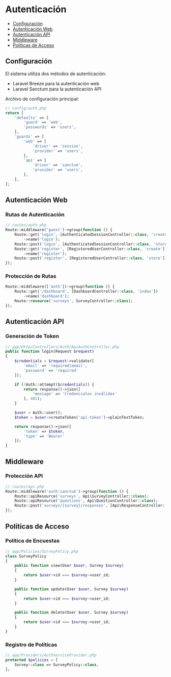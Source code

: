 # Autenticación

- [Configuración](#configuration)
- [Autenticación Web](#web-auth)
- [Autenticación API](#api-auth)
- [Middleware](#middleware)
- [Políticas de Acceso](#policies)

<a name="configuration"></a>
## Configuración

El sistema utiliza dos métodos de autenticación:
- Laravel Breeze para la autenticación web
- Laravel Sanctum para la autenticación API

Archivo de configuración principal:

```php
// config/auth.php
return [
    'defaults' => [
        'guard' => 'web',
        'passwords' => 'users',
    ],
    'guards' => [
        'web' => [
            'driver' => 'session',
            'provider' => 'users',
        ],
        'api' => [
            'driver' => 'sanctum',
            'provider' => 'users',
        ],
    ],
];
```

<a name="web-auth"></a>
## Autenticación Web

### Rutas de Autenticación
```php
// routes/auth.php
Route::middleware('guest')->group(function () {
    Route::get('login', [AuthenticatedSessionController::class, 'create'])
        ->name('login');
    Route::post('login', [AuthenticatedSessionController::class, 'store']);
    Route::get('register', [RegisteredUserController::class, 'create'])
        ->name('register');
    Route::post('register', [RegisteredUserController::class, 'store']);
});
```

### Protección de Rutas
```php
Route::middleware(['auth'])->group(function () {
    Route::get('/dashboard', [DashboardController::class, 'index'])
        ->name('dashboard');
    Route::resource('surveys', SurveyController::class);
});
```

<a name="api-auth"></a>
## Autenticación API

### Generación de Token
```php
// app/Http/Controllers/Auth/ApiAuthController.php
public function login(Request $request)
{
    $credentials = $request->validate([
        'email' => 'required|email',
        'password' => 'required'
    ]);

    if (!Auth::attempt($credentials)) {
        return response()->json([
            'message' => 'Credenciales inválidas'
        ], 401);
    }

    $user = Auth::user();
    $token = $user->createToken('api-token')->plainTextToken;

    return response()->json([
        'token' => $token,
        'type' => 'Bearer'
    ]);
}
```

<a name="middleware"></a>
## Middleware

### Protección API
```php
// routes/api.php
Route::middleware('auth:sanctum')->group(function () {
    Route::apiResource('surveys', Api\SurveyController::class);
    Route::apiResource('questions', Api\QuestionController::class);
    Route::post('surveys/{survey}/responses', [Api\ResponseController::class, 'store']);
});
```

<a name="policies"></a>
## Políticas de Acceso

### Política de Encuestas
```php
// app/Policies/SurveyPolicy.php
class SurveyPolicy
{
    public function view(User $user, Survey $survey)
    {
        return $user->id === $survey->user_id;
    }

    public function update(User $user, Survey $survey)
    {
        return $user->id === $survey->user_id;
    }

    public function delete(User $user, Survey $survey)
    {
        return $user->id === $survey->user_id;
    }
}
```

### Registro de Políticas
```php
// app/Providers/AuthServiceProvider.php
protected $policies = [
    Survey::class => SurveyPolicy::class,
];
```